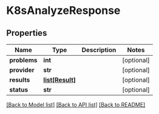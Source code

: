 # K8sAnalyzeResponse

## Properties
Name | Type | Description | Notes
------------ | ------------- | ------------- | -------------
**problems** | **int** |  | [optional] 
**provider** | **str** |  | [optional] 
**results** | [**list[Result]**](Result.md) |  | [optional] 
**status** | **str** |  | [optional] 

[[Back to Model list]](../README.md#documentation-for-models) [[Back to API list]](../README.md#documentation-for-api-endpoints) [[Back to README]](../README.md)


